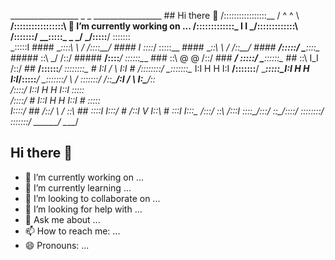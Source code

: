   _________________         _         _         _________________                      ## Hi there 👋
  /:::::::::::::::::\__     / ^       ^ \     __/:::::::::::::::::\                    🔭 I’m currently working on ...
 /:::::::________::::::\_   I           I   _/::::::________:::::::\                  
/:::::::/        \__:::::\_  \_       _/  _/:::::__/        \:::::::\
\_:::::I    ####    \__::::\   \     /   /::::__/    ####    I ::::_/
  \:::::\__     ####   \__::\   \   /   /::__/   ####     __/:::::/
   \___::::\__     #####  \::\   \_/   /::/  #####     __/::::___/
       \::::::\___    ###  \::\  @ @  /::/  ###    ___/ :::::/
        \___::::::\__   ##  \::\ I_I /::/  ##   __/::::::___/
            \::::::::\_   #  I:I / \ I:I  #   _/::::::::/
             \__:::::::\__   I:I H H I:I   __/:::::::__/
                \____:::::\__I:I H H I:I__/:::::____/
                     \_:::::::/  \ /  \:::::::_/
                    /::\_____/:I / \ I:\_____/::\
                   /::::/   I::I H H I::I  \:::::\
                  /::::/  # I::I H H I::I # \:::::\
                 I::::/  ## /::/ \ / \::\ ##  \::::I
                 I:::/   # /::I   V   I::\ #   \:::I
                 I:::\_   /:::/        \::\   _/:::I
                  \::::\_/:::/          \::\_/::::/
                   \::::::::/            \:::::::/
                    \______/              \_____/

## Hi there 👋
- 🔭 I’m currently working on ...
- 🌱 I’m currently learning ...
- 👯 I’m looking to collaborate on ...
- 🤔 I’m looking for help with ...
- 💬 Ask me about ...
- 📫 How to reach me: ...
- 😄 Pronouns: ...

<!--
**buyakaa13/buyakaa13** is a ✨ _special_ ✨ repository because its `README.md` (this file) appears on your GitHub profile.

Here are some ideas to get you started:

- 🔭 I’m currently working on ...
- 🌱 I’m currently learning ...
- 👯 I’m looking to collaborate on ...
- 🤔 I’m looking for help with ...
- 💬 Ask me about ...
- 📫 How to reach me: ...
- 😄 Pronouns: ...
- ⚡ Fun fact: ...
-->
